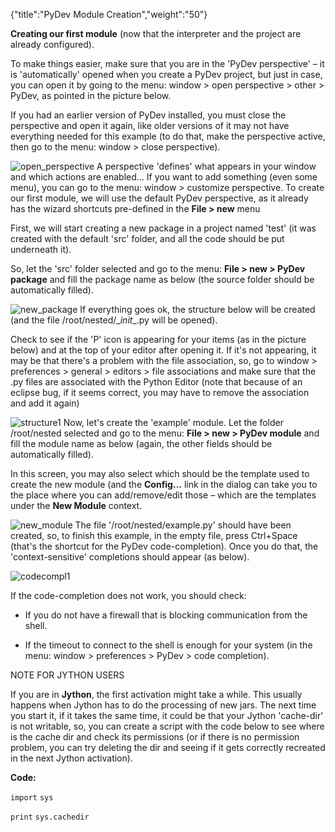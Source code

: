{"title":"PyDev Module Creation","weight":"50"}

**Creating our first module** (now that the interpreter and the project are already configured).

To make things easier, make sure that you are in the 'PyDev perspective' – it is 'automatically' opened when you create a PyDev project, but just in case, you can open it by going to the menu: window > open perspective > other > PyDev, as pointed in the picture below.

If you had an earlier version of PyDev installed, you must close the perspective and open it again, like older versions of it may not have everything needed for this example (to do that, make the perspective active, then go to the menu: window > close perspective).

![open_perspective](/Images/appc/pydev.org/images/open_perspective.png)
A perspective 'defines' what appears in your window and which actions are enabled... If you want to add something (even some menu), you can go to the menu: window > customize perspective. To create our first module, we will use the default PyDev perspective, as it already has the wizard shortcuts pre-defined in the **File > new** menu

First, we will start creating a new package in a project named 'test' (it was created with the default 'src' folder, and all the code should be put underneath it).

So, let the 'src' folder selected and go to the menu: **File > new > PyDev package** and fill the package name as below (the source folder should be automatically filled).

![new_package](/Images/appc/pydev.org/images/new_package.png)
If everything goes ok, the structure below will be created (and the file /root/nested/\__init_\_.py will be opened).

Check to see if the 'P' icon is appearing for your items (as in the picture below) and at the top of your editor after opening it. If it's not appearing, it may be that there's a problem with the file association, so, go to window > preferences > general > editors > file associations and make sure that the .py files are associated with the Python Editor (note that because of an eclipse bug, if it seems correct, you may have to remove the association and add it again)

![structure1](/Images/appc/pydev.org/images/structure1.png)
Now, let's create the 'example' module. Let the folder /root/nested selected and go to the menu: **File > new > PyDev module** and fill the module name as below (again, the other fields should be automatically filled).

In this screen, you may also select which should be the template used to create the new module (and the **Config...** link in the dialog can take you to the place where you can add/remove/edit those – which are the templates under the **New Module** context.

![new_module](/Images/appc/pydev.org/images/new_module.png)
The file '/root/nested/example.py' should have been created, so, to finish this example, in the empty file, press Ctrl+Space (that's the shortcut for the PyDev code-completion). Once you do that, the 'context-sensitive' completions should appear (as below).

![codecompl1](/Images/appc/pydev.org/images/codecompl1.png)

If the code-completion does not work, you should check:

* If you do not have a firewall that is blocking communication from the shell.

* If the timeout to connect to the shell is enough for your system (in the menu: window > preferences > PyDev > code completion).


NOTE FOR JYTHON USERS

If you are in **Jython**, the first activation might take a while. This usually happens when Jython has to do the processing of new jars. The next time you start it, if it takes the same time, it could be that your Jython 'cache-dir' is not writable, so, you can create a script with the code below to see where is the cache dir and check its permissions (or if there is no permission problem, you can try deleting the dir and seeing if it gets correctly recreated in the next Jython activation).

**Code:**

`import` `sys`

`print` `sys.cachedir`
